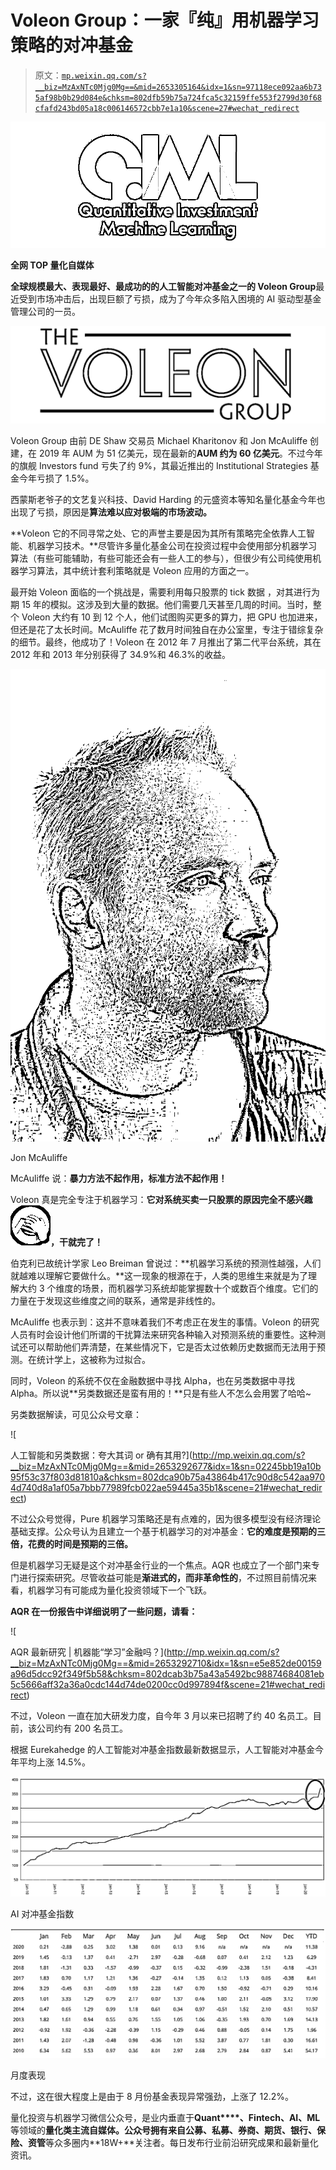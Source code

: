# Voleon Group：一家『纯』用机器学习策略的对冲基金

> 原文：[`mp.weixin.qq.com/s?__biz=MzAxNTc0Mjg0Mg==&mid=2653305164&idx=1&sn=97118ece092aa6b735af98b0b29d084e&chksm=802dfb59b75a724fca5c32159ffe553f2799d30f68cfafd243bd05a18c006146572cbb7e1a10&scene=27#wechat_redirect`](http://mp.weixin.qq.com/s?__biz=MzAxNTc0Mjg0Mg==&mid=2653305164&idx=1&sn=97118ece092aa6b735af98b0b29d084e&chksm=802dfb59b75a724fca5c32159ffe553f2799d30f68cfafd243bd05a18c006146572cbb7e1a10&scene=27#wechat_redirect)

![](img/52530653e2ddbe651074f55a77bb8d3c.png)

**全网 TOP 量化自媒体**

**全球规模最大、表现最好、最成功的的人工智能对冲基金之一的 Voleon Group**最近受到市场冲击后，出现巨额了亏损，成为了今年众多陷入困境的 AI 驱动型基金管理公司的一员。

![](img/19d7b223a0e2c027b37d472d40681ed9.png)

Voleon Group 由前 DE Shaw 交易员 Michael Kharitonov 和 Jon McAuliffe 创建，在 2019 年 AUM 为 51 亿美元，现在最新的**AUM 约为 60 亿美元**。不过今年的旗舰 Investors fund 亏失了约 9%，其最近推出的 Institutional Strategies 基金今年亏损了 1.5%。

西蒙斯老爷子的文艺复兴科技、David Harding 的元盛资本等知名量化基金今年也出现了亏损，原因是**算法难以应对极端的市场波动。**

**Voleon 它的不同寻常之处、它的声誉主要是因为其所有策略完全依靠人工智能、机器学习技术。**尽管许多量化基金公司在投资过程中会使用部分机器学习算法（有些可能辅助，有些可能还会有一些人工的参与），但很少有公司纯使用机器学习算法，其中统计套利策略就是 Voleon 应用的方面之一。

最开始 Voleon 面临的一个挑战是，需要利用每只股票的 tick 数据 ，对其进行为期 15 年的模拟。这涉及到大量的数据。他们需要几天甚至几周的时间。当时，整个 Voleon 大约有 10 到 12 个人，他们试图购买更多的算力，把 GPU 也加进来，但还是花了太长时间。McAuliffe 花了数月时间独自在办公室里，专注于错综复杂的细节。最终，他成功了！Voleon 在 2012 年 7 月推出了第二代平台系统，其在 2012 年和 2013 年分别获得了 34.9%和 46.3%的收益。

![](img/4d7cf4e120f55ede07a20b34b6d56859.png)

Jon McAuliffe

McAuliffe 说：**暴力方法不起作用，标准方法不起作用！**

Voleon 真是完全专注于机器学习：**它对系统买卖一只股票的原因完全不感兴趣![](img/2e4393c8aa09e5ee435dd31075d43314.png)，干就完了！**

伯克利已故统计学家 Leo Breiman 曾说过：**机器学习系统的预测性越强，人们就越难以理解它要做什么。**这一现象的根源在于，人类的思维生来就是为了理解大约 3 个维度的场景，而机器学习系统却能掌握数十个或数百个维度。它们的力量在于发现这些维度之间的联系，通常是非线性的。

McAuliffe 也表示到：这并不意味着我们不考虑正在发生的事情。Voleon 的研究人员有时会设计他们所谓的干扰算法来研究各种输入对预测系统的重要性。这种测试还可以帮助他们弄清楚，在某些情况下，它是否太过依赖历史数据而无法用于预测。在统计学上，这被称为过拟合。

同时，Voleon 的系统不仅在金融数据中寻找 Alpha，也在另类数据中寻找 Alpha。所以说**另类数据还是蛮有用的！**只是有些人不怎么会用罢了哈哈~

另类数据解读，可见公众号文章：

![

人工智能和另类数据：夸大其词 or 确有其用?](http://mp.weixin.qq.com/s?__biz=MzAxNTc0Mjg0Mg==&mid=2653292677&idx=1&sn=02245bb19a10b95f53c37f803d81810a&chksm=802dca90b75a43864b417c90d8c542aa9704d740d8a1af05a7bbb77989fcb022ae59445a35b1&scene=21#wechat_redirect) 

不过公众号觉得，Pure 机器学习策略还是有点难的，因为很多模型没有经济理论基础支撑。公众号认为且建立一个基于机器学习的对冲基金：**它的难度是预期的三倍，花费的时间是预期的三倍。**

但是机器学习无疑是这个对冲基金行业的一个焦点。AQR 也成立了一个部门来专门进行探索研究。尽管收益可能是**渐进式的，而非革命性的**，不过照目前情况来看，机器学习有可能成为量化投资领域下一个飞跃。

**AQR 在一份报告中详细说明了一些问题，请看：**

![

AQR 最新研究 | 机器能“学习”金融吗？](http://mp.weixin.qq.com/s?__biz=MzAxNTc0Mjg0Mg==&mid=2653292710&idx=1&sn=e5e852de00159a96d5dcc92f349f5b58&chksm=802dcab3b75a43a5492bc98874684081eb5c5666aff32a36a0cdc144d74de0200cc0d997894f&scene=21#wechat_redirect) 

不过，Voleon 一直在加大研发力度，自今年 3 月以来已招聘了约 40 名员工。目前，该公司约有 200 名员工。

根据 Eurekahedge 的人工智能对冲基金指数最新数据显示，人工智能对冲基金今年平均上涨 14.5%。

![](img/5eb6d8dac750833da2654d0544816e03.png)

AI 对冲基金指数

![](img/7cf305181486cb89ffc7db79a13adc08.png)

月度表现

不过，这在很大程度上是由于 8 月份基金表现异常强劲，上涨了 12.2%。

量化投资与机器学习微信公众号，是业内垂直于**Quant****、Fintech、AI、ML**等领域的**量化类主流自媒体。**公众号拥有来自**公募、私募、券商、期货、银行、保险、资管**等众多圈内**18W+**关注者。每日发布行业前沿研究成果和最新量化资讯。